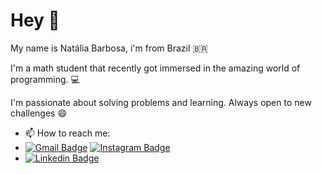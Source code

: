 # Hey 👋

My name is Natália Barbosa, i'm from Brazil 🇧🇷

I'm a math student that recently got immersed in the amazing world of programming. 💻

I'm passionate about solving problems and learning. Always open to new challenges 😄

- 📫 How to reach me:
- [![Gmail Badge](https://img.shields.io/badge/-nob.ufba@gmail.com-6633cc?style=flat-square&logo=Gmail&logoColor=white&link=mailto:nob.ufba@gmail.com)](mailto:nob.ufba@gmail.com)  [![Instagram Badge](https://img.shields.io/badge/-Instagram-violet?style=flat-square&logo=Instagram&logoColor=white&link=https://www.instagram.com/liv_barbosa/?hl=en)](https://www.instagram.com/liv_barbosa/?hl=en)
- [![Linkedin Badge](https://img.shields.io/badge/-Natalia-6633cc?style=flat-square&logo=Linkedin&logoColor=white&link=https://www.linkedin.com/in/nat%C3%A1liaoliveirabarbosa//)](https://www.linkedin.com/in/nat%C3%A1liaoliveirabarbosa/) 

